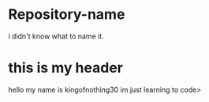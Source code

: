 # Repository-name
i didn't know what to name it.
<h1>this is my header</h1>

<p>
  hello my name is kingofnothing30 im just learning to code>
